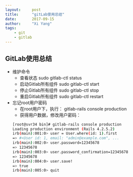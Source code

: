 ```yaml
---
layout:     post
title:      "gitLab使用总结"
date:       2017-09-15 
author:     "Xi Yang"
tags: 
	- git
	- gitlab
---
```


## GitLab使用总结
- 维护命令
	* 查看状态 sudo gitlab-ctl status
	* 启动Gitlab所有组件 sudo gitlab-ctl start
	* 停止Gitlab所有组件 sudo gitlab-ctl stop
	* 重启Gitlab所有组件 sudo gitlab-ctl restart
- 忘记root用户密码
	* 在root用户下，执行： gitlab-rails console production
	* 获得用户数据，修改用户密码：
	```bash
	[root@svr34 bin]# gitlab-rails console production
	Loading production environment (Rails 4.2.5.2)
	irb(main):001:0> user = User.where(id: 1).first
	=> #<User id: 1, email: "admin@example.com", ...
	irb(main):002:0> user.password=12345678
	=> 12345678
	irb(main):003:0> user.password_confirmation=12345678
	=> 12345678
	irb(main):004:0> user.save!
	=> true
	irb(main):005:0> quit
	```
